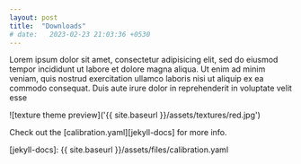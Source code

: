 ```yaml
---
layout: post
title:  "Downloads"
# date:   2023-02-23 21:03:36 +0530
---
```

Lorem ipsum dolor sit amet, consectetur adipisicing elit, sed do eiusmod tempor incididunt ut labore et dolore magna aliqua. Ut enim ad minim veniam, quis nostrud exercitation ullamco laboris nisi ut aliquip ex ea commodo consequat. Duis aute irure dolor in reprehenderit in voluptate velit esse

![texture theme preview]('{{ site.baseurl }}/assets/textures/red.jpg')

Check out the [calibration.yaml][jekyll-docs] for more info.

[jekyll-docs]: {{ site.baseurl }}/assets/files/calibration.yaml
